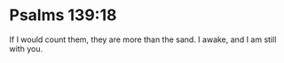 # Psalms 139:18

If I would count them, they are more than the sand. I awake, and I am still with you.
